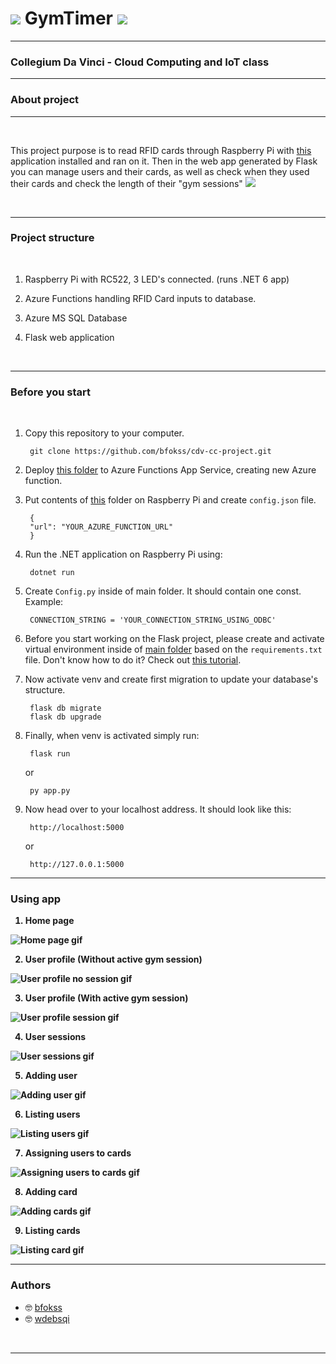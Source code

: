 # <img src="project/static/assets/favicon.ico"> GymTimer <img src="project/static/assets/favicon.ico">

---

### <b>Collegium Da Vinci</b> - Cloud Computing and IoT class

---

### <b>About project</b>

---

<br>


This project purpose is to read RFID cards through Raspberry Pi with [this](https://github.com/bfokss/cdv-cc-project/tree/main/project/Rpi/RpiCardReader) application installed and ran on it. Then in the web app generated by Flask you can manage users and their cards, as well as check when they used their cards and check the length of their "gym sessions" <img src="project/static/assets/favicon.ico">

<br>

---

### <b>Project structure</b>
<br>

1. Raspberry Pi with RC522, 3 LED's connected. (runs .NET 6 app)

2. Azure Functions handling RFID Card inputs to database.

3. Azure MS SQL Database

4. Flask web application

<br>

---

### <b>Before you start</b>
<br>

1. Copy this repository to your computer.

        git clone https://github.com/bfokss/cdv-cc-project.git

2. Deploy [this folder](https://github.com/bfokss/cdv-cc-project/tree/main/project/NewEventsTrigger) to Azure Functions App Service, creating new Azure function.

3. Put contents of [this](https://github.com/bfokss/cdv-cc-project/tree/main/project/Rpi) folder on Raspberry Pi and create `config.json` file. <br>

        {
        "url": "YOUR_AZURE_FUNCTION_URL"
        }

4. Run the .NET application on Raspberry Pi using:

        dotnet run

5. Create `Config.py` inside of main folder. It should contain one const. Example:

        CONNECTION_STRING = 'YOUR_CONNECTION_STRING_USING_ODBC'


6. Before you start working on the Flask project, please create and activate virtual environment inside of [main folder](https://github.com/bfokss/cdv-cc-project/tree/main) based on the `requirements.txt` file. Don't know how to do it? Check out [this tutorial](https://frankcorso.dev/setting-up-python-environment-venv-requirements.html).

7. Now activate venv and create first migration to update your database's structure.

        flask db migrate
        flask db upgrade

6. Finally, when venv is activated simply run:

        flask run
    or

        py app.py

7. Now head over to your localhost address. It should look like this:

        http://localhost:5000
    or

        http://127.0.0.1:5000

---


### <b>Using app

1. Home page

![Home page gif](https://media.giphy.com/media/13Jhzc2dkusZXRWjnL/giphy.gif)

2. User profile (Without active gym session)

![User profile no session gif](https://media.giphy.com/media/VdoO1RwnXNuvZRb1Wz/giphy.gif)

3. User profile (With active gym session)

![User profile session gif](https://media.giphy.com/media/WfVAqCrjiHm3UOihIj/giphy.gif)

4. User sessions

![User sessions gif]()

5. Adding user

![Adding user gif](https://media.giphy.com/media/BgrcW2NoUZ6gqf48h9/giphy.gif)

6. Listing users

![Listing users gif](https://media.giphy.com/media/JQX0Az0x7FgrW0zQ2n/giphy.gif)

7. Assigning users to cards

![Assigning users to cards gif](https://media.giphy.com/media/JQX0Az0x7FgrW0zQ2n/giphy.gif)

8. Adding card

![Adding cards gif](https://media.giphy.com/media/Kixc2LK2j7k47uMD6u/giphy.gif)

9. Listing cards

![Listing card gif](https://media.giphy.com/media/k4hZ10OTaoi31Ct0Wp/giphy.gif)

</b>

---

### <b>Authors</b>
- :nerd_face: [bfokss](https://github.com/bfokss)
- :nerd_face: [wdebsqi](https://github.com/wdebsqi)
<br>



---